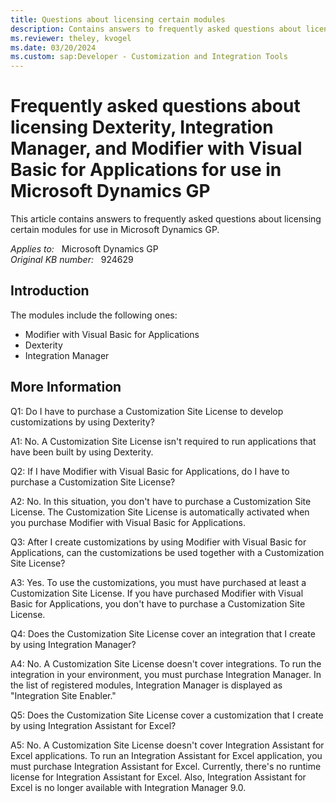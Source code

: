 ```yaml
---
title: Questions about licensing certain modules
description: Contains answers to frequently asked questions about licensing certain modules for use in Microsoft Dynamics GP.
ms.reviewer: theley, kvogel
ms.date: 03/20/2024
ms.custom: sap:Developer - Customization and Integration Tools
---
```

# Frequently asked questions about licensing Dexterity, Integration Manager, and Modifier with Visual Basic for Applications for use in Microsoft Dynamics GP

This article contains answers to frequently asked questions about licensing certain modules for use in Microsoft Dynamics GP.

_Applies to:_ &nbsp; Microsoft Dynamics GP  
_Original KB number:_ &nbsp; 924629

## Introduction

The modules include the following ones:

- Modifier with Visual Basic for Applications
- Dexterity
- Integration Manager

## More Information

Q1: Do I have to purchase a Customization Site License to develop customizations by using Dexterity?

A1: No. A Customization Site License isn't required to run applications that have been built by using Dexterity.

Q2: If I have Modifier with Visual Basic for Applications, do I have to purchase a Customization Site License?

A2: No. In this situation, you don't have to purchase a Customization Site License. The Customization Site License is automatically activated when you purchase Modifier with Visual Basic for Applications.

Q3: After I create customizations by using Modifier with Visual Basic for Applications, can the customizations be used together with a Customization Site License?

A3: Yes. To use the customizations, you must have purchased at least a Customization Site License. If you have purchased Modifier with Visual Basic for Applications, you don't have to purchase a Customization Site License.

Q4: Does the Customization Site License cover an integration that I create by using Integration Manager?

A4: No. A Customization Site License doesn't cover integrations. To run the integration in your environment, you must purchase Integration Manager. In the list of registered modules, Integration Manager is displayed as "Integration Site Enabler."

Q5: Does the Customization Site License cover a customization that I create by using Integration Assistant for Excel?

A5: No. A Customization Site License doesn't cover Integration Assistant for Excel applications. To run an Integration Assistant for Excel application, you must purchase Integration Assistant for Excel. Currently, there's no runtime license for Integration Assistant for Excel. Also, Integration Assistant for Excel is no longer available with Integration Manager 9.0.
